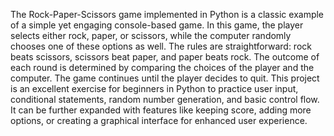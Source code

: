 The Rock-Paper-Scissors game implemented in Python is a classic example of a simple yet engaging console-based game.
In this game, the player selects either rock, paper, or scissors, while the computer randomly chooses one of these options as well. 
The rules are straightforward: rock beats scissors, scissors beat paper, and paper beats rock. The outcome of each round is determined by comparing the choices of the player and the computer.
The game continues until the player decides to quit. This project is an excellent exercise for beginners in Python to practice user input, conditional statements, random number generation, and basic control flow. 
It can be further expanded with features like keeping score, adding more options, or creating a graphical interface for enhanced user experience.
